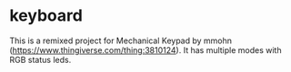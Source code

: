 # keyboard
This is a remixed project for Mechanical Keypad by mmohn (https://www.thingiverse.com/thing:3810124). It has multiple modes with RGB status leds.
